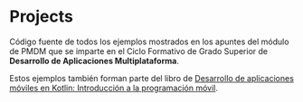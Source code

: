 # Projects

Código fuente de todos los ejemplos mostrados en los apuntes del módulo de PMDM que se imparte en el Ciclo Formativo de Grado Superior de <b>Desarrollo de Aplicaciones Multiplataforma</b>.

Estos ejemplos también forman parte del libro de [Desarrollo de aplicaciones móviles en Kotlin: Introducción a la programación móvil](https://www.amazon.es/dp/B08NM4XV4Q).
